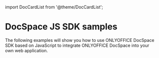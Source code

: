 import DocCardList from '@theme/DocCardList';

# DocSpace JS SDK samples

The following examples will show you how to use ONLYOFFICE DocSpace SDK based on JavaScript to integrate ONLYOFFICE DocSpace into your own web application.

<DocCardList />
